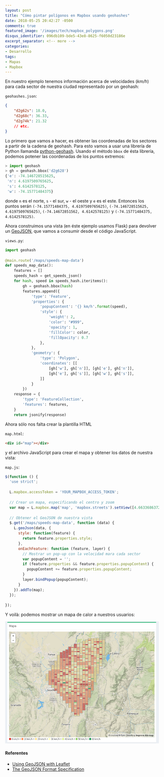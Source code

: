 ```yaml
---
layout: post
title: "Cómo pintar polígonos en Mapbox usando geohashes"
date: 2018-05-25 20:42:27 -0500
comments: true
featured_image: '/images/tech/mapbox_polygons.png'
disqus_identifier: 096db109-bde5-43e8-8625-f6050d23186e
excerpt_separator: <!-- more -->
categories:
- Desarrollo
tags:
- Mapas
- Mapbox
---
```


En nuestro ejemplo tenemos información acerca de velocidades (*km/h*) 
para cada sector de nuestra ciudad representado por un geohash:

<!-- more -->

`geohashes.json`:

```json 
{
    "d2g62s": 18.0,
    "d2g68c": 36.33,
    "d2g74k": 21.32
    // etc.
}
```

Lo primero que vamos a hacer, es obtener las coordenadas de los sectores a partir de la cadena de geohash. Para esto vamos a usar una librería de Python llamanda [python-geohash](https://github.com/hkwi/python-geohash). Usando el método `bbox` de ésta librería, podemos potener las coordenadas de los puntos extremos:

```python
> import geohash
> gh = geohash.bbox('d2g628')
{'e': -74.146728515625,
 'n': 4.6197509765625,
 's': 4.6142578125,
 'w': -74.15771484375}
```

donde `n` es el norte, `s` - el sur,  `w` - el oeste y `e` es el este. Entonces los puntos serán `(-74.15771484375, 4.6197509765625)`, `(-74.146728515625, 4.6197509765625)`, `(-74.14672851562, 4.6142578125)` y `(-74.15771484375, 4.6142578125)`.

Ahora construimos una vista (en éste ejemplo usamos Flask) para devolver un [GeoJSON](http://leafletjs.com/examples/geojson/), que vamos a consumir desde el código JavaScript.

`views.py`:

```python
import geohash

@main.route('/maps/speeds-map-data')
def speeds_map_data():
    features = []
    speeds_hash = get_speeds_json()
    for hash, speed in speeds_hash.iteritems():
        gh = geohash.bbox(hash)
        features.append({
            'type': 'Feature',
            'properties': {
                'popupContent': '{} km/h'.format(speed),
                'style': {
                    'weight': 2,
                    'color': "#999",
                    'opacity': 1,
                    'fillColor': color,
                    'fillOpacity': 0.7
                },
            },
            'geometry': {
                'type': 'Polygon',
                'coordinates': [[
                    [gh['w'], gh['n']], [gh['e'], gh['n']],
                    [gh['e'], gh['s']], [gh['w'], gh['s']],
                ]]
            }
        })
    response = {
        'type': 'FeatureCollection',
        'features': features,
    }
    return jsonify(response)
```

Ahora sólo nos falta crear la plantilla HTML

`map.html`:

```html
<div id="map"></div>
```

y el archivo JavaScript para crear el mapa y obtener los datos de nuestra vista:

`map.js`:

```javascript
$(function () {
  'use strict';

  L.mapbox.accessToken = 'YOUR_MAPBOX_ACCESS_TOKEN';

  // Crear un mapa, especificando el centro y zoom
  var map = L.mapbox.map('map', 'mapbox.streets').setView([4.66336863727521, -74.07231699675322], 12)

  // Obtener el GeoJSON de nuestra vista
  $.get('/maps/speeds-map-data', function (data) {
    L.geoJson(data, {
      style: function(feature) {
        return feature.properties.style;
      },
      onEachFeature: function (feature, layer) {
        // Mostrar un pop-up con la velocidad mara cada sector
        var popupContent = '';
        if (feature.properties && feature.properties.popupContent) {
          popupContent += feature.properties.popupContent;
        }
        layer.bindPopup(popupContent);
      }
    }).addTo(map);
  });

});
```

Y voilà: podemos mostrar un mapa de calor a nuestros usuarios:

![](/images/tech/mapbox_polygons.png)

#### Referentes

* [Using GeoJSON with Leaflet](http://leafletjs.com/examples/geojson/)
* [The GeoJSON Format Specification](http://geojson.org/geojson-spec.html)
